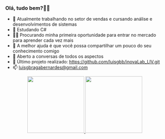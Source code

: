 ### Olá, tudo bem?👋🏽

- 🔭 Atualmente trabalhando no setor de vendas e cursando análise e desenvolvimentos de sistemas
- 🌱 Estudando C#
- 👨‍💻 Procurando minha primeira oportunidade para entrar no mercado para aprender cada vez mais
- 🤔 A melhor ajuda é que você possa compartilhar um pouco do seu conhecimento comigo
- 💬 Aberto a conversas de todos os aspectos
- 💾 Último projeto realizado: https://github.com/luisgbb/inovaLab_LIV.git
- 📫 luisgbragabernardes@gmail.com


<div align="center">
  <a href="https://github.com/luisgbb">
  <img height="180em" src="https://github-readme-stats.vercel.app/api?username=luisgbb&show_icons=true&theme=dark&include_all_commits=true&count_private=true"/>
  <img height="180em" src="https://github-readme-stats.vercel.app/api/top-langs/?username=luisgbb&layout=compact&langs_count=7&theme=dark"/>
</div>
